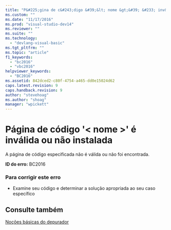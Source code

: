 ```yaml
---
title: "P&#225;gina de c&#243;digo &#39;&lt; nome &gt;&#39; &#233; inv&#225;lida ou n&#227;o instalada | Microsoft Docs"
ms.custom: ""
ms.date: "11/17/2016"
ms.prod: "visual-studio-dev14"
ms.reviewer: ""
ms.suite: ""
ms.technology: 
  - "devlang-visual-basic"
ms.tgt_pltfrm: ""
ms.topic: "article"
f1_keywords: 
  - "bc2016"
  - "vbc2016"
helpviewer_keywords: 
  - "BC2016"
ms.assetid: 842dced2-c80f-4754-a465-dd0e15024d62
caps.latest.revision: 9
caps.handback.revision: 9
author: "stevehoag"
ms.author: "shoag"
manager: "wpickett"
---
```

# P&#225;gina de c&#243;digo &#39;&lt; nome &gt;&#39; &#233; inv&#225;lida ou n&#227;o instalada
A página de código especificada não é válida ou não foi encontrada.  
  
 **ID do erro:** BC2016  
  
### Para corrigir este erro  
  
-   Examine seu código e determinar a solução apropriada ao seu caso específico  
  
## Consulte também  
 [Noções básicas do depurador](/visual-studio/debugger/debugger-basics)
